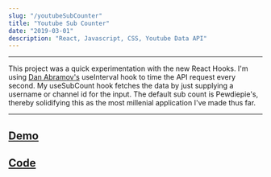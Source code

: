```yaml
---
slug: "/youtubeSubCounter"
title: "Youtube Sub Counter"
date: "2019-03-01"
description: "React, Javascript, CSS, Youtube Data API"
---
```

---

This project was a quick experimentation with the new React Hooks. I'm using [Dan Abramov's](https://github.com/gaearon) useInterval hook to time the API request every second. My useSubCount hook fetches the data by just supplying a username or channel id for the input. The default sub count is Pewdiepie's, thereby solidifying this as the most millenial application I've made thus far.

---
[Demo](https://stormy-plateau-84954.herokuapp.com/)
---
[Code](https://github.com/danny-rangel/youtubeSubCounter)
---